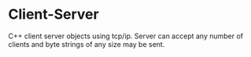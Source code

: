 # Client-Server
C++ client server objects using tcp/ip. Server can accept any number of clients and byte strings of any size may be sent.
